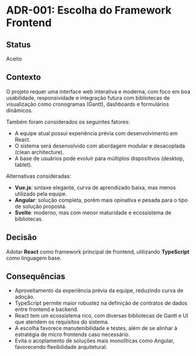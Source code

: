 # ADR-001: Escolha do Framework Frontend

## Status
Aceito

## Contexto
O projeto requer uma interface web interativa e moderna, com foco em boa usabilidade, responsividade e integração futura com bibliotecas de visualização como cronogramas (Gantt), dashboards e formulários dinâmicos.  

Também foram considerados os seguintes fatores:
- A equipe atual possui experiência prévia com desenvolvimento em React.
- O sistema será desenvolvido com abordagem modular e desacoplada (clean architecture).
- A base de usuários pode evoluir para múltiplos dispositivos (desktop, tablet).

Alternativas consideradas:
- **Vue.js**: sintaxe elegante, curva de aprendizado baixa, mas menos utilizado pela equipe.
- **Angular**: solução completa, porém mais opinativa e pesada para o tipo de solução proposta.
- **Svelte**: moderno, mas com menor maturidade e ecossistema de bibliotecas.

## Decisão
Adotar **React** como framework principal de frontend, utilizando **TypeScript** como linguagem base.

## Consequências
- Aproveitamento da experiência prévia da equipe, reduzindo curva de adoção.
- TypeScript permite maior robustez na definição de contratos de dados entre frontend e backend.
- React tem um ecossistema rico, com diversas bibliotecas de Gantt e UI que atendem os requisitos do sistema.
- A escolha favorece manutenibilidade e testes, além de se alinhar à estratégia de micro frontends caso necessário.
- Evita o acoplamento de soluções mais monolíticas como Angular, favorecendo flexibilidade arquitetural.
